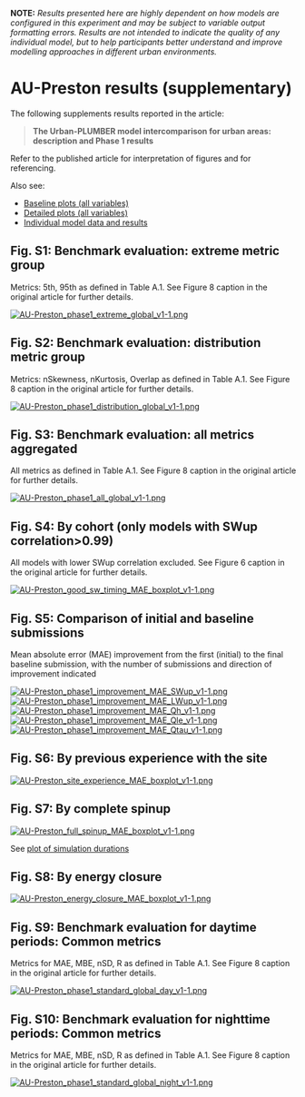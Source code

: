 
**NOTE:** *Results presented here are highly dependent on how models are configured in this experiment and may be subject to variable output formatting errors. Results are not intended to indicate the quality of any individual model, but to help participants better understand and improve modelling approaches in different urban environments.*


# AU-Preston results (supplementary)

The following supplements results reported in the article:

> **The Urban-PLUMBER model intercomparison for urban areas: description and Phase 1 results**

Refer to the published article for interpretation of figures and for referencing.

Also see:

- [Baseline plots (all variables)](../baseline/index.md)
- [Detailed plots (all variables)](../detailed/index.md)
- [Individual model data and results](../index.md#model-data)

## Fig. S1: Benchmark evaluation: extreme metric group

Metrics: 5th, 95th as defined in Table A.1. See Figure 8 caption in the original article for further details.

[![AU-Preston_phase1_extreme_global_v1-1.png](AU-Preston_phase1_extreme_global_v1-1.png)](AU-Preston_phase1_extreme_global_v1-1.png)

## Fig. S2: Benchmark evaluation: distribution metric group

Metrics: nSkewness, nKurtosis, Overlap as defined in Table A.1. See Figure 8 caption in the original article for further details. 

[![AU-Preston_phase1_distribution_global_v1-1.png](AU-Preston_phase1_distribution_global_v1-1.png)](AU-Preston_phase1_distribution_global_v1-1.png)


## Fig. S3: Benchmark evaluation: all metrics aggregated

All metrics as defined in Table A.1. See Figure 8 caption in the original article for further details.

[![AU-Preston_phase1_all_global_v1-1.png](AU-Preston_phase1_all_global_v1-1.png)](AU-Preston_phase1_all_global_v1-1.png)

## Fig. S4: By cohort (only models with SWup correlation>0.99)

All models with lower SWup correlation excluded. See Figure 6 caption in the original article for further details.

[![AU-Preston_good_sw_timing_MAE_boxplot_v1-1.png](AU-Preston_good_sw_timing_MAE_boxplot_v1-1.png)](AU-Preston_good_sw_timing_MAE_boxplot_v1-1.png)

## Fig. S5: Comparison of initial and baseline submissions

Mean absolute error (MAE) improvement from the first (initial) to the final baseline submission, with the number of submissions and direction of improvement indicated

[![AU-Preston_phase1_improvement_MAE_SWup_v1-1.png](AU-Preston_phase1_improvement_MAE_SWup_v1-1.png)](AU-Preston_phase1_improvement_MAE_SWup_v1-1.png)
[![AU-Preston_phase1_improvement_MAE_LWup_v1-1.png](AU-Preston_phase1_improvement_MAE_LWup_v1-1.png)](AU-Preston_phase1_improvement_MAE_LWup_v1-1.png)
[![AU-Preston_phase1_improvement_MAE_Qh_v1-1.png](AU-Preston_phase1_improvement_MAE_Qh_v1-1.png)](AU-Preston_phase1_improvement_MAE_Qh_v1-1.png)
[![AU-Preston_phase1_improvement_MAE_Qle_v1-1.png](AU-Preston_phase1_improvement_MAE_Qle_v1-1.png)](AU-Preston_phase1_improvement_MAE_Qle_v1-1.png)
[![AU-Preston_phase1_improvement_MAE_Qtau_v1-1.png](AU-Preston_phase1_improvement_MAE_Qtau_v1-1.png)](AU-Preston_phase1_improvement_MAE_Qtau_v1-1.png)

## Fig. S6: By previous experience with the site

[![AU-Preston_site_experience_MAE_boxplot_v1-1.png](AU-Preston_site_experience_MAE_boxplot_v1-1.png)](AU-Preston_site_experience_MAE_boxplot_v1-1.png)

## Fig. S7: By complete spinup

[![AU-Preston_full_spinup_MAE_boxplot_v1-1.png](AU-Preston_full_spinup_MAE_boxplot_v1-1.png)](AU-Preston_full_spinup_MAE_boxplot_v1-1.png)

See [plot of simulation durations](../PLUMBER/index.md#simulation-duration)

## Fig. S8: By energy closure

[![AU-Preston_energy_closure_MAE_boxplot_v1-1.png](AU-Preston_energy_closure_MAE_boxplot_v1-1.png)](AU-Preston_energy_closure_MAE_boxplot_v1-1.png)

## Fig. S9: Benchmark evaluation for daytime periods: Common metrics

Metrics for MAE, MBE, nSD, R as defined in Table A.1. See Figure 8 caption in the original article for further details.

[![AU-Preston_phase1_standard_global_day_v1-1.png](AU-Preston_phase1_standard_global_day_v1-1.png)](AU-Preston_phase1_standard_global_day_v1-1.png)

## Fig. S10: Benchmark evaluation for nighttime periods: Common metrics

Metrics for MAE, MBE, nSD, R as defined in Table A.1. See Figure 8 caption in the original article for further details.

[![AU-Preston_phase1_standard_global_night_v1-1.png](AU-Preston_phase1_standard_global_night_v1-1.png)](AU-Preston_phase1_standard_global_night_v1-1.png)

